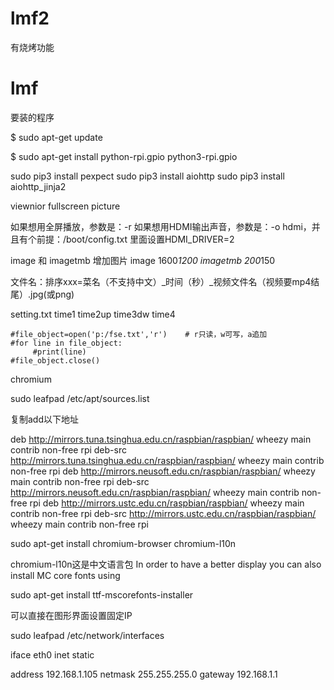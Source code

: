 ﻿# lmf2
有烧烤功能

# lmf
要装的程序


$ sudo apt-get update

$ sudo apt-get install python-rpi.gpio python3-rpi.gpio

sudo pip3 install pexpect
sudo 
pip3 install aiohttp
sudo 
pip3 install aiohttp_jinja2




viewnior  fullscreen picture


如果想用全屏播放，参数是：-r
如果想用HDMI输出声音，参数是：-o hdmi，并且有个前提：/boot/config.txt 里面设置HDMI_DRIVER=2





image 和 imagetmb 增加图片 
image 1600*1200
imagetmb 200*150


文件名：排序xxx=菜名（不支持中文）_时间（秒）_视频文件名（视频要mp4结尾）.jpg(或png)

setting.txt
time1
time2up
time3dw
time4




    #file_object=open('p:/fse.txt','r')    # r只读，w可写，a追加
    #for line in file_object:
         #print(line)
    #file_object.close()




chromium

sudo leafpad /etc/apt/sources.list

复制add以下地址

deb http://mirrors.tuna.tsinghua.edu.cn/raspbian/raspbian/ wheezy main contrib non-free rpi 
deb-src http://mirrors.tuna.tsinghua.edu.cn/raspbian/raspbian/ wheezy main contrib non-free rpi 
deb http://mirrors.neusoft.edu.cn/raspbian/raspbian/ wheezy main contrib non-free rpi 
deb-src http://mirrors.neusoft.edu.cn/raspbian/raspbian/ wheezy main contrib non-free rpi 
deb http://mirrors.ustc.edu.cn/raspbian/raspbian/ wheezy main contrib non-free rpi 
deb-src http://mirrors.ustc.edu.cn/raspbian/raspbian/ wheezy main contrib non-free rpi



sudo apt-get install chromium-browser chromium-l10n

chromium-l10n这是中文语言包
In order to have a better display you can also install MC core fonts using 

sudo apt-get install ttf-mscorefonts-installer




可以直接在图形界面设置固定IP

sudo leafpad /etc/network/interfaces


iface eth0 inet static

address 192.168.1.105
netmask 255.255.255.0
gateway 192.168.1.1
